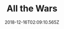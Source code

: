 ---
title: All the Wars
artist: The Pineapple Thief
date: 2018-12-16T02:09:10.565Z
cover: /img/tumblr_od8ui8iv6e1vfaqyoo1_r1_1280.jpg
styles:
  - Progressive Rock
links:
  spotify: https://play.spotify.com/album/1UxORLzYOVBrrxRWA1cSjf
  youtube: https://music.youtube.com/watch?v=-axgj7JywCA
  applemusic: https://itunes.apple.com/us/album/all-the-wars-deluxe-edition/675858750?uo=4
  soundcloud: ""
  bandcamp: ""
  googleplay: https://play.google.com/music/m/Bstjiiyhds6ulllxstyvrnstpwy?signup_if_needed=1
  deezer: https://www.deezer.com/album/5375861
---